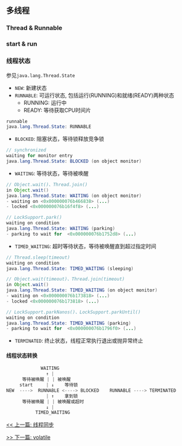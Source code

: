 ## 多线程

### Thread & Runnable

### start & run

### 线程状态

参见`java.lang.Thread.State`

* `NEW`: 新建状态
* `RUNNABLE`: 可运行状态, 包括运行(RUNNING)和就绪(READY)两种状态
    * RUNNING: 运行中
    * READY: 等待获取CPU时间片

```java
runnable
java.lang.Thread.State: RUNNABLE
```

* `BLOCKED`: 阻塞状态，等待锁释放竞争锁

```java
// synchronized
waiting for monitor entry
java.lang.Thread.State: BLOCKED (on object monitor)
```

* `WAITING`: 等待状态，等待被唤醒

```java
// Object.wait()、Thread.join()
in Object.wait()
java.lang.Thread.State: WAITING (on object monitor)
- waiting on <0x000000076b466838> (...)
- locked <0x000000076b16f4f8> (...)
```

```java
// LockSupport.park()
waiting on condition
java.lang.Thread.State: WAITING (parking)
- parking to wait for  <0x000000076b1752d8> (...)
```

* `TIMED_WAITING`: 超时等待状态，等待被唤醒直到超过指定时间

```java
// Thread.sleep(timeout)
waiting on condition
java.lang.Thread.State: TIMED_WAITING (sleeping)
```

```java
// Object.wait(timeout)、Thread.join(timeout)
in Object.wait()
java.lang.Thread.State: TIMED_WAITING (on object monitor)
- waiting on <0x000000076b173818> (...)
- locked <0x000000076b173818> (...)
```

```java
// LockSupport.parkNanos()、LockSupport.parkUntil()
waiting on condition
java.lang.Thread.State: TIMED_WAITING (parking)
- parking to wait for  <0x000000076b1796f0> (...)
```

* `TERMINATED`: 终止状态，线程正常执行退出或抛异常终止

#### 线程状态转换

```java
             WAITING
               ↑ |
      等待被唤醒 | | 被唤醒
     start     | ↓    等待锁
NEW  ---->  RUNNABLE <----> BLOCKED    RUNNABLE ----> TERMINATED
               | ↑    拿到锁
      等待被唤醒 | | 被唤醒或超时
               ↓ |
           TIMED_WAITING
```


[<< 上一篇: 线程同步](4-多线程与并发/线程同步.md)

[>> 下一篇: volatile](4-多线程与并发/volatile.md)
